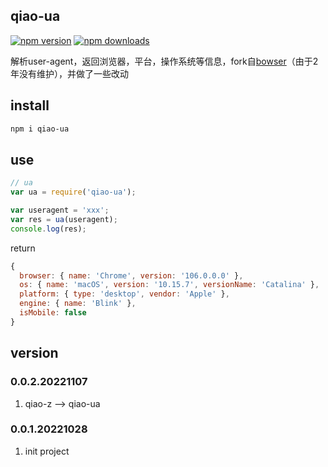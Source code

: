 ## qiao-ua
[![npm version](https://img.shields.io/npm/v/qiao-ua.svg?style=flat-square)](https://www.npmjs.org/package/qiao-ua)
[![npm downloads](https://img.shields.io/npm/dm/qiao-ua.svg?style=flat-square)](https://npm-stat.com/charts.html?package=qiao-ua)

解析user-agent，返回浏览器，平台，操作系统等信息，fork自[bowser](https://www.npmjs.com/package/bowser)（由于2年没有维护），并做了一些改动

## install
```bash
npm i qiao-ua
```

## use
```javascript
// ua
var ua = require('qiao-ua');

var useragent = 'xxx';
var res = ua(useragent);
console.log(res);
```

return
```javascript
{
  browser: { name: 'Chrome', version: '106.0.0.0' },
  os: { name: 'macOS', version: '10.15.7', versionName: 'Catalina' },
  platform: { type: 'desktop', vendor: 'Apple' },
  engine: { name: 'Blink' },
  isMobile: false
}
```

## version
### 0.0.2.20221107
1. qiao-z --> qiao-ua
   
### 0.0.1.20221028
1. init project